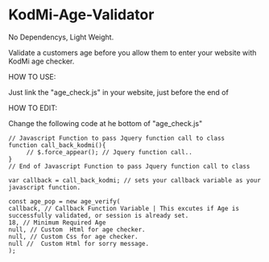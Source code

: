 # KodMi-Age-Validator

No Dependencys, Light Weight.

Validate a customers age before you allow them to enter your website with KodMi age checker.

HOW TO USE:

Just link the "age_check.js" in your website, just before the end of </body>

HOW TO EDIT:

Change the following code at he bottom of "age_check.js"
```
// Javascript Function to pass Jquery function call to class
function call_back_kodmi(){
	 // $.force_appear(); // Jquery function call..
}
// End of Javascript Function to pass Jquery function call to class

var callback = call_back_kodmi; // sets your callback variable as your javascript function.

const age_pop = new age_verify(
callback, // Callback Function Variable | This excutes if Age is successfully validated, or session is already set.
18, // Minimum Required Age
null, // Custom  Html for age checker.
null, // Custom Css for age checker.
null //  Custom Html for sorry message.
);
```
